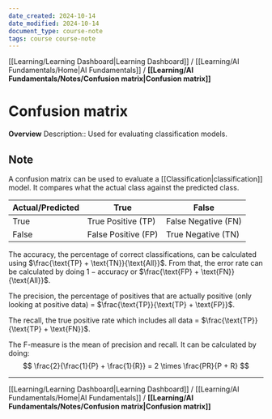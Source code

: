 ```yaml
---
date_created: 2024-10-14
date_modified: 2024-10-14
document_type: course-note
tags: course course-note
---
```

[[Learning/Learning Dashboard|Learning Dashboard]] / [[Learning/AI Fundamentals/Home|AI Fundamentals]] / **[[Learning/AI Fundamentals/Notes/Confusion matrix|Confusion matrix]]**
# Confusion matrix
**Overview**
Description:: Used for evaluating classification models.

## Note

A confusion matrix can be used to evaluate a [[Classification|classification]] model. It compares what the actual class against the predicted class.

| Actual/Predicted | True                | False               |
| ---------------- | ------------------- | ------------------- |
| True             | True Positive (TP)  | False Negative (FN) |
| False            | False Positive (FP) | True Negative (TN)  |

The accuracy, the percentage of correct classifications, can be calculated using $\frac{\text{TP} + \text{TN}}{\text{All}}$. From that, the error rate can be calculated by doing $1 - \text{accuracy}$ or $\frac{\text{FP} + \text{FN}}{\text{All}}$.

The precision, the percentage of positives that are actually positive (only looking at positive data) = $\frac{\text{TP}}{\text{TP} + \text{FP}}$.

The recall, the true positive rate which includes all data = $\frac{\text{TP}}{\text{TP} + \text{FN}}$.

The F-measure is the mean of precision and recall. It can be calculated by doing:
$$
\frac{2}{\frac{1}{P} + \frac{1}{R}} = 2 \times \frac{PR}{P + R}
$$



---
[[Learning/Learning Dashboard|Learning Dashboard]] / [[Learning/AI Fundamentals/Home|AI Fundamentals]] / **[[Learning/AI Fundamentals/Notes/Confusion matrix|Confusion matrix]]**